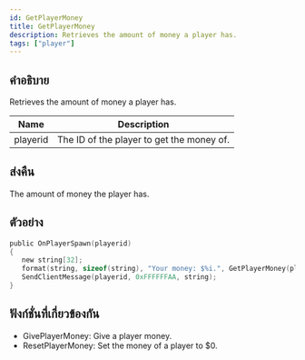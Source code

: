 ```yaml
---
id: GetPlayerMoney
title: GetPlayerMoney
description: Retrieves the amount of money a player has.
tags: ["player"]
---
```


## คำอธิบาย

Retrieves the amount of money a player has.

| Name     | Description                               |
| -------- | ----------------------------------------- |
| playerid | The ID of the player to get the money of. |

## ส่งคืน

The amount of money the player has.

## ตัวอย่าง

```c
public OnPlayerSpawn(playerid)
{
   new string[32];
   format(string, sizeof(string), "Your money: $%i.", GetPlayerMoney(playerid));
   SendClientMessage(playerid, 0xFFFFFFAA, string);
}
```

## ฟังก์ชั่นที่เกี่ยวข้องกัน

- GivePlayerMoney: Give a player money.
- ResetPlayerMoney: Set the money of a player to $0.

